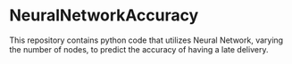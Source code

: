 # NeuralNetworkAccuracy
This repository contains python code that utilizes Neural Network, varying the number of nodes, to predict the accuracy of having a late delivery.
